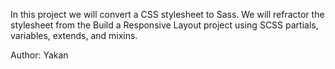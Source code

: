 In this project we will convert a CSS stylesheet to Sass. We will refractor the stylesheet from the Build a Responsive Layout project using SCSS partials, variables, extends, and mixins.

Author: Yakan

